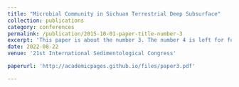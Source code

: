 ```yaml
---
title: "Microbial Community in Sichuan Terrestrial Deep Subsurface"
collection: publications
category: conferences
permalink: /publication/2015-10-01-paper-title-number-3
excerpt: 'This paper is about the number 3. The number 4 is left for future work.'
date: 2022-08-22
venue: '21st International Sedimentological Congress'

paperurl: 'http://academicpages.github.io/files/paper3.pdf'

---
```

